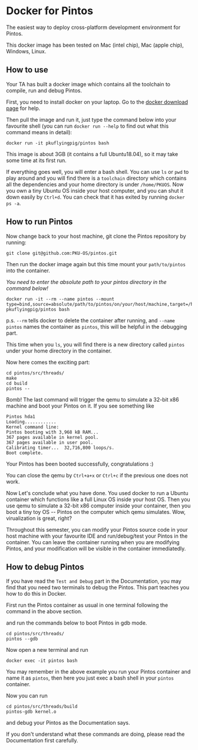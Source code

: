 # Docker for Pintos
The easiest way to deploy cross-platform development environment for Pintos.

This docker image has been tested on Mac (intel chip), Mac (apple chip), Windows, Linux.

## How to use
Your TA has built a docker image which contains all the toolchain to compile, run and debug Pintos.

First, you need to install docker on your laptop. Go to the [docker download page](https://www.docker.com/get-started) for help. 

Then pull the image and run it, just type the command below into your favourite shell (you can run `docker run --help` to find out what this command means in detail):

```
docker run -it pkuflyingpig/pintos bash
```

This image is about 3GB (it contains a full Ubuntu18.04), so it may take some time at its first run.

If everything goes well, you will enter a bash shell. You can use `ls` or `pwd` to play around and you will find there is a `toolchain` directory which contains all the dependencies and your home directory is under `/home/PKUOS`. Now you own a tiny Ubuntu OS inside your host computer, and you can shut it down easily by `Ctrl+d`. You can check that it has exited by running `docker ps -a`.

## How to run Pintos
Now change back to your host machine, git clone the Pintos repository by running:

```
git clone git@github.com:PKU-OS/pintos.git
```

Then run the docker image again but this time mount your `path/to/pintos` into the container.

*You need to enter the absolute path to your pintos directory in the command below!*

```
docker run -it --rm --name pintos --mount type=bind,source=absolute/path/to/pintos/on/your/host/machine,target=/home/PKUOS/pintos pkuflyingpig/pintos bash
```
p.s. `--rm` tells docker to delete the container after running, and `--name pintos` names the container as `pintos`, this will be helpful in the debugging part.

This time when you `ls`, you will find there is a new directory called `pintos` under your home directory in the container.

Now here comes the exciting part:

```
cd pintos/src/threads/
make
cd build
pintos --
```

Bomb! The last command will trigger the qemu to simulate a 32-bit x86 machine and boot your Pintos on it. If you see something like

```
Pintos hda1
Loading............
Kernel command line:
Pintos booting with 3,968 kB RAM...
367 pages available in kernel pool.
367 pages available in user pool.
Calibrating timer...  32,716,800 loops/s.
Boot complete.
```

Your Pintos has been booted successfully, congratulations :)

You can close the qemu by `Ctrl+a+x` or `Ctrl+c` if the previous one does not work.

Now Let's conclude what you have done. You used docker to run a Ubuntu container which functions like a full Linux OS inside your host OS. Then you use qemu to simulate a 32-bit x86 computer inside your container, then you boot a tiny toy OS -- Pintos on the computer which qemu simulates. Wow, virualization is great, right?

Throughout this semester, you can modify your Pintos source code in your host machine with your favourite IDE and run/debug/test your Pintos in the container. You can leave the container running when you are modifying Pintos, and your modification will be visible in the container immediatedly.

## How to debug Pintos
If you have read the `Test and Debug` part in the Documentation, you may find that you need two terminals to debug the Pintos. This part teaches you how to do this in Docker.

First run the Pintos container as usual in one terminal following the command in the above section.

and run the commands below to boot Pintos in gdb mode.

```
cd pintos/src/threads/
pintos --gdb
```

Now open a new terminal and run 

```
docker exec -it pintos bash
```

You may remember in the above example you run your Pintos container and name it as `pintos`, then here you just exec a bash shell in your `pintos` container. 

Now you can run

```
cd pintos/src/threads/build
pintos-gdb kernel.o
```

and debug your Pintos as the Documentation says.

If you don't understand what these commands are doing, please read the Documentation first carefully.









